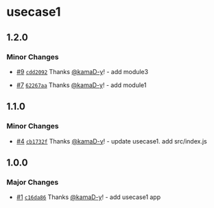 # usecase1

## 1.2.0

### Minor Changes

- [#9](https://github.com/kamaD-y/changesets_monorepo_test/pull/9) [`cdd2092`](https://github.com/kamaD-y/changesets_monorepo_test/commit/cdd2092ac0dafc2f8a6c21d16c24a76005e07a44) Thanks [@kamaD-y](https://github.com/kamaD-y)! - add module3

- [#7](https://github.com/kamaD-y/changesets_monorepo_test/pull/7) [`62267aa`](https://github.com/kamaD-y/changesets_monorepo_test/commit/62267aa830a8c4d3769bab4e5aebc4ffa59bcf78) Thanks [@kamaD-y](https://github.com/kamaD-y)! - add module1

## 1.1.0

### Minor Changes

- [#4](https://github.com/kamaD-y/changesets_monorepo_test/pull/4) [`cb1732f`](https://github.com/kamaD-y/changesets_monorepo_test/commit/cb1732fe3bc12331aa94cd30dff60c4f7223dcfa) Thanks [@kamaD-y](https://github.com/kamaD-y)! - update usecase1. add src/index.js

## 1.0.0

### Major Changes

- [#1](https://github.com/kamaD-y/changesets_monorepo_test/pull/1) [`c16da86`](https://github.com/kamaD-y/changesets_monorepo_test/commit/c16da86e52e83e71db547ebc39d1496e776a1c5a) Thanks [@kamaD-y](https://github.com/kamaD-y)! - add usecase1 app
